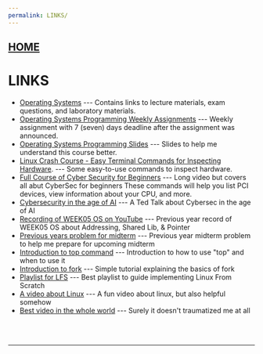 ```yaml
---
permalink: LINKS/
---
```


## [HOME](../)

# LINKS

* [Operating Systems](https://os.vlsm.org/) ---
  Contains links to lecture materials, exam questions, and laboratory materials.
* [Operating Systems Programming Weekly Assignments](https://demos.vlsm.org/) ---
  Weekly assignment with 7 (seven) days deadline after the assignment was announced.
* [Operating Systems Programming Slides](https://docos.vlsm.org/) ---
  Slides to help me understand this course better.
* [Linux Crash Course - Easy Terminal Commands for Inspecting Hardware](https://youtu.be/oGyJr-iUwt8?si=59V2boc0XfmlFekg). ---
Some easy-to-use commands to inspect hardware. 
* [Full Course of Cyber Security for Beginners](https://www.youtube.com/watch?v=U_P23SqJaDc) --- 
Long video but covers all abut CyberSec for beginners
These commands will help you list PCI devices, view information about your CPU, and more.
* [Cybersecurity in the age of AI](https://youtu.be/qVET1vD3NtQ?si=bY2KSkQ7V7DoN3rG) ---
A Ted Talk about Cybersec in the age of AI
* [Recording of WEEK05 OS on YouTube](https://youtu.be/uFj7mKNq1t0?si=HTYe3KwTkHKmYBSU) ---
Previous year record of WEEK05 OS about Addressing, Shared Lib, & Pointer
* [Previous years problem for midterm](https://rms46.vlsm.org/2/200.pdf) ---
Previous year midterm problem to help me prepare for upcoming midterm
* [Introduction to top command](https://www.howtogeek.com/668986/how-to-use-the-linux-top-command-and-understand-its-output/) ---
Introduction to how to use "top" and when to use it
* [Introduction to fork](https://youtu.be/xVSPv-9x3gk?si=oPd4aqUfPdRhrFnG) ---
Simple tutorial explaining the basics of fork
* [Playlist for LFS](https://youtube.com/playlist?list=PLyc5xVO2uDsDzdT8lkx430hZ-gY69wgS3&si=ROYMDo_WTEHuEVAM) ---
Best playlist to guide implementing Linux From Scratch
* [A video about Linux](https://youtu.be/8WkcLwXCFJQ?si=ISYibHnOONoYWjZh) ---
A fun video about linux, but also helpful somehow
* [Best video in the whole world](https://youtu.be/ReIeiTqYTGc?si=fvy1aGcb1vRwL1hi) ---
Surely it doesn't traumatized me at all
<br>
<br>
<hr>

